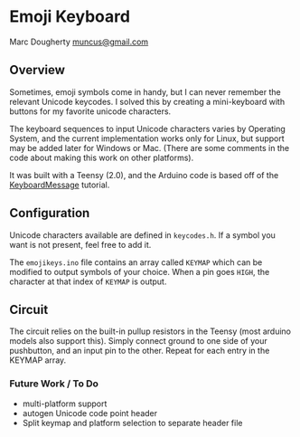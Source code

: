 Emoji Keyboard
==============
Marc Dougherty <muncus@gmail.com>

## Overview

Sometimes, emoji symbols come in handy, but I can never remember the relevant
Unicode keycodes. I solved this by creating a mini-keyboard with buttons for my
favorite unicode characters.

The keyboard sequences to input Unicode characters varies by Operating System,
and the current implementation works only for Linux, but support may be added
later for Windows or Mac. (There are some comments in the code about making
this work on other platforms).

It was built with a Teensy (2.0), and the Arduino code is based off of the
[KeyboardMessage](http://arduino.cc/en/Tutorial/KeyboardMessage) tutorial.

## Configuration

Unicode characters available are defined in `keycodes.h`. If a symbol you want
is not present, feel free to add it.

The `emojikeys.ino` file contains an array called `KEYMAP` which can be
modified to output symbols of your choice.  When a pin goes `HIGH`, the
character at that index of `KEYMAP` is output.

## Circuit

The circuit relies on the built-in pullup resistors in the Teensy (most arduino
models also support this).
Simply connect ground to one side of your pushbutton, and an input pin to the
other. Repeat for each entry in the KEYMAP array.

### Future Work / To Do

* multi-platform support
* autogen Unicode code point header
* Split keymap and platform selection to separate header file

